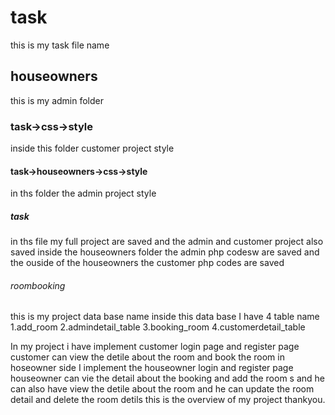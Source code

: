 # task
this is my task file name
## houseowners 
this is my admin folder
### task->css->style
inside this folder customer project style
#### task->houseowners->css->style
in ths folder the admin project style
##### task 
in ths file my full project are saved and the admin and customer project also saved 
inside the houseowners folder the admin php codesw are saved and the ouside of the houseowners the customer php codes are saved 
###### roombooking 
this is my project data base name inside this data base I have 4 table name 
1.add_room
2.admindetail_table
3.booking_room
4.customerdetail_table

In my project i have implement customer login page and register page customer can view the detile about the room and book the room in hoseowner side I implement the
houseowner login and register page houseowner can vie the detail about the booking and add the room s and he can also have view the detile about the room and he can update the room detail and delete the room detils this is the overview of my project thankyou.

